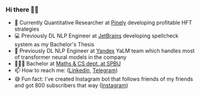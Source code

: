 ### Hi there 👋🏻

- 💎 Currently Quantitative Researcher at [Pinely](https://pinely.com/) developing profitable HFT strategies
- 💻 Previously DL NLP Engineer at [JetBrains](https://jetbrains.com/) developing spellcheck system as my Bachelor's Thesis
- 🧠 Previously DL NLP Engineer at [Yandex](https://yandex.com/) YaLM team which handles most of transformer neural models in the company
- 👨🏻‍🎓 Bachelor at [Maths & CS dept. at SPBU](https://math-cs.spbu.ru/en/)
- 📫 How to reach me: ([Linkedin](https://www.linkedin.com/in/melnikoff-oleg/), [Telegram](https://telegram.me/melnikoff_oleg))
- 😅 Fun fact: I've created Instagram bot that follows friends of my friends and got 800 subscribers that way ([Instagram](https://instagram.com/melnikoff_oleg))
